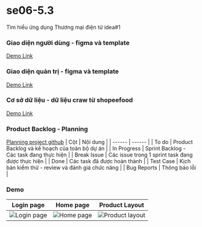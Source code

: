 # se06-5.3
Tìm hiểu ứng dụng Thương mại điện tử idea#1
### Giao diện người dùng - figma và template
[Demo Link](SD)
### Giao diện quản trị - figma và template
[Demo Link](SD)
### Cơ sở dữ liệu - dữ liệu craw từ shopeefood 
[Demo Link](SD)
### Product Backlog - Planning
[Planning project github](https://github.com/software-engineer-hus/se06-5.3/projects/1)
| Cột | Nội dung |
| ------ | ------ |
| To do | Product Backlog và kế hoạch của toàn bộ dự án |
| In Progress | Sprint Backlog - Các task đang thực hiện |
| Break Issue | Các issue trong 1 sprint task đang được thực hiện |
| Done | Các task đã được hoàn thành |
| Test Case | Kịch bản kiểm thử - review và đánh giá chức năng  |
| Bug Reports | Thông báo lỗi |

### Demo
| Login page    | Home page    | Product Layout |
|------------|-------------|-------------|
| ![Login page](https://bukethuy.s3.ap-southeast-1.amazonaws.com/se06-1.jpg "Login page") | ![Home page](https://bukethuy.s3.ap-southeast-1.amazonaws.com/se06-2.jpg "Home page")|![Product layout](https://bukethuy.s3.ap-southeast-1.amazonaws.com/se06-3.jpg "Product layout") |